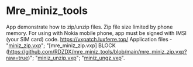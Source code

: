 # Mre_miniz_tools
App demonstrate how to zip/unzip files. Zip file size limited by phone memory.
For using with Nokia mobile phone, app must be signed with IMSI (your SIM card) code.
https://vxpatch.luxferre.top/
Application files - "[miniz_zip.vxp](https://github.com/RDZDX/mre_miniz_tools/blob/main/miniz_zip.vxp?raw=true)"; "[mre_miniz_zip.vxp] BLOCK (https://github.com/RDZDX/mre_miniz_tools/blob/main/mre_miniz_zip.vxp?raw=true)"; "[miniz_unzip.vxp](https://github.com/RDZDX/mre_miniz_tools/blob/main/miniz_unzip.vxp?raw=true)"; "[miniz_ungz.vxp](https://github.com/RDZDX/mre_miniz_tools/blob/main/miniz_ungz.vxp?raw=true)".
